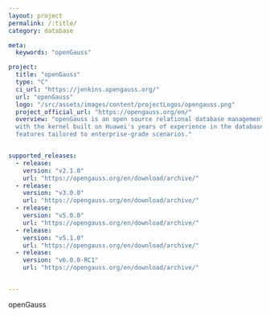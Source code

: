 ```yaml
---
layout: project
permalink: /:title/
category: database

meta:
  keywords: "openGauss"

project:
  title: "openGauss"
  type: "C"
  ci_url: "https://jenkins.opengauss.org/"
  url: "openGauss"
  logo: "/src/assets/images/content/projectLogos/opengauss.png"
  project_official_url: "https://opengauss.org/en/"
  overview: "openGauss is an open source relational database management system that is released with the Mulan PSL v2.
  with the kernel built on Huawei's years of experience in the database field and continuously provides competitive
  features tailored to enterprise-grade scenarios."


supported_releases:
  - release:
    version: "v2.1.0"
    url: "https://opengauss.org/en/download/archive/"
  - release:
    version: "v3.0.0"
    url: "https://opengauss.org/en/download/archive/"
  - release:
    version: "v5.0.0"
    url: "https://opengauss.org/en/download/archive/"
  - release:
    version: "v5.1.0"
    url: "https://opengauss.org/en/download/archive/"
  - release:
    version: "v6.0.0-RC1"
    url: "https://opengauss.org/en/download/archive/"


---
```


<p>openGauss</p>
